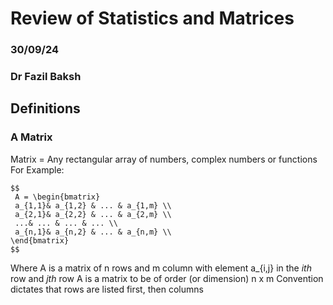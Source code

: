 # Review of Statistics and Matrices
### 30/09/24
### Dr Fazil Baksh

## Definitions
### A Matrix
Matrix = Any rectangular array of numbers, complex numbers or functions
For Example:
```
$$
 A = \begin{bmatrix}
 a_{1,1}& a_{1,2} & ... & a_{1,m} \\
 a_{2,1}& a_{2,2} & ... & a_{2,m} \\
 ...& ... & ... & ... \\
 a_{n,1}& a_{n,2} & ... & a_{n,m} \\
\end{bmatrix}
$$
```
Where A is a matrix of n rows and m column with element a_{i,j} in the *ith* row and *jth* row
A is a matrix to be of order (or dimension) n x m
Convention dictates that rows are listed first, then columns
